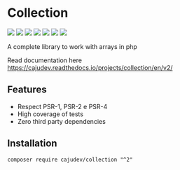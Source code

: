 # Collection

[![](https://img.shields.io/packagist/v/cajudev/collection.svg)](https://packagist.org/packages/cajudev/collection)
[![](https://img.shields.io/packagist/dt/cajudev/collection.svg)](https://packagist.org/packages/cajudev/collection)
[![](https://img.shields.io/github/license/cajudev/collection.svg)](https://raw.githubusercontent.com/cajudev/collection/master/LICENSE)
[![](https://img.shields.io/travis/cajudev/collection.svg)](https://travis-ci.org/cajudev/collection)
[![](https://coveralls.io/repos/github/cajudev/collection/badge.svg?branch=PHP7.0)](https://coveralls.io/github/cajudev/collection)
[![](https://img.shields.io/github/issues/cajudev/collection.svg)](https://github.com/cajudev/collection/issues)
[![](https://img.shields.io/github/contributors/cajudev/collection.svg)](https://github.com/cajudev/collection/graphs/contributors)

A complete library to work with arrays in php

Read documentation here https://cajudev.readthedocs.io/projects/collection/en/v2/

## Features

- Respect PSR-1, PSR-2 e PSR-4
- High coverage of tests
- Zero third party dependencies

## Installation

`composer require cajudev/collection "^2"`
